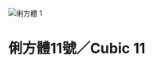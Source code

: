 ![俐方體 1](https://user-images.githubusercontent.com/98224334/150646423-be4a6da6-555d-4fd9-9e6d-03e73e0a0e83.png)
# 俐方體11號／Cubic 11
